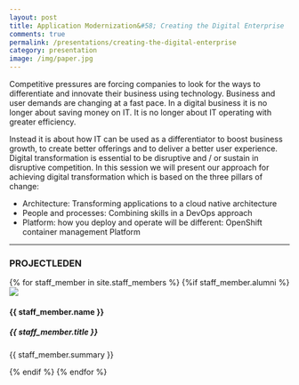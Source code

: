 ```yaml
---
layout: post
title: Application Modernization&#58; Creating the Digital Enterprise
comments: true
permalink: /presentations/creating-the-digital-enterprise
category: presentation
image: /img/paper.jpg
---
```


Competitive pressures are forcing companies to look for the ways to differentiate and innovate their business using technology. Business and user demands are changing at a fast pace. In a digital business it is no longer about saving money on IT. It is no longer about IT operating with greater efficiency.

Instead it is about how IT can be used as a differentiator to boost business growth, to create better offerings and to deliver a better user experience. Digital transformation is essential to be disruptive and / or sustain in disruptive competition. In this session we will present our approach for achieving digital transformation which is based on the three pillars of change:

- Architecture: Transforming applications to a cloud native architecture
- People and processes: Combining skills in a DevOps approach
- Platform: how you deploy and operate will be different: OpenShift container management Platform

<hr />
  <div>
    <h3>PROJECTLEDEN</h3>
  </div>
  <div class="row">
    {% for staff_member in site.staff_members %}
    {%if staff_member.alumni %}
    <div class="column">
      <div class="article">
        <div class="article-head">
          <img src="{{ site.url }}{{staff_member.image}}" />
        </div>
        <div class="article-content">
          <h4>{{ staff_member.name }}</h4>
          <h5>{{ staff_member.title }}</h5>
          <p class="article-summary">{{ staff_member.summary }}</p>
        </div>
      </div>
    </div>
    {% endif %}
    {% endfor %}
  </div>
